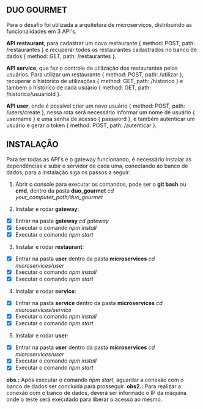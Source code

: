 ## DUO GOURMET

Para o desafio foi utilizada a arquitetura de microserviços, distribuindo as funcionalidades em 3 API's.

**API restaurant**, para cadastrar um novo restaurante { method: POST, path: /restaurantes } e recuperar todos os restaurantes cadastrados no banco de dados { method: GET, path: /restaurantes }.

**API service**, que faz o controle de utilização dos restaurantes pelos usuários. Para utilizar um restaurante { method: POST, path: /utilizar }, recuperar o histórico de utilizações { method: GET, path: /historico } e também o histórico de cada usuário { method: GET, path: /historico/usuarioId }.

**API user**, onde é possível criar um novo usuário { method: POST, path: /users/create }, nessa rota será necessário informar um nome de usuário { username } e uma senha de acesso { password }, e também autenticar um usuário e gerar o token { method: POST, path: /autenticar }.

## INSTALAÇÃO

Para ter todas as API's e o gateway funcionando, é necessário instalar as dependências e subir o servidor de cada uma, conectando ao banco de dados, para a instalação siga os passos a seguir:

1. Abrir o console para executar os comandos, pode ser o **git bash** ou **cmd**, dentro da pasta **duo_gourmet** *cd your_computer_path/duo_gourmet*

2. Instalar e rodar **gateway**:
  - [X] Entrar na pasta **gateway** *cd gateway*
  - [X] Executar o comando *npm install*
  - [X]  Executar o comando *npm start*

3. Instalar e rodar **restaurant**:
  - [X] Entrar na pasta **user** dentro da pasta **microservices** *cd microservices/user*
  - [X] Executar o comando *npm install*
  - [X] Executar o comando *npm start*

4. Instalar e rodar **service**:
  - [X] Entrar na pasta **service** dentro da pasta **microservices** *cd microservices/service*
  - [X] Executar o comando *npm install*
  - [X] Executar o comando *npm start*

5. Instalar e rodar **user**:
  - [X] Entrar na pasta **user** dentro da pasta **microservices** *cd microservices/user*
  - [X] Executar o comando *npm install*
  - [X] Executar o comando *npm start*

**obs.:** Após executar o comando *npm start*, aguardar a conexão com o banco de dados ser concluída para prosseguir.
**obs2.:** Para realizar a conexão com o banco de dados, deverá ser informado o IP da máquina onde o teste será executado para liberar o acesso ao mesmo.
